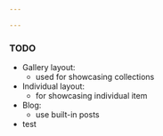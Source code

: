 ```yaml
---

---
```

### TODO

* Gallery layout:
  * used for showcasing collections
* Individual layout:
  * for showcasing individual item
* Blog:
  * use built-in posts
* test